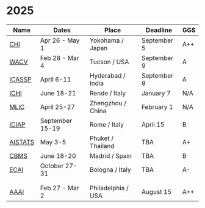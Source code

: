 # 2025
| Name | Dates | Place | Deadline | GGS |
| ---- | ----- | ----- | -------- | --- |
| [CHI](https://chi2025.acm.org/) | Apr 26 - May 1 | Yokohama / Japan | September 5 | A++ |
| [WACV](https://wacv2025.thecvf.com/) | Feb 28 - Mar 4 | Tucson / USA | September 9 | A |
| [ICASSP](https://2025.ieeeicassp.org/) | April 6-11 | Hyderabad / India | September 9 | A |
| [ICHI](https://events.dimes.unical.it/ichi2025/) | June 18-21 | Rende / Italy | January 7 | N/A |
| [MLIC](https://www.icmlic.org/) | April 25-27 | Zhengzhou / China | February 1 | N/A |
| [ICIAP](https://sites.google.com/view/iciap25/home) | September 15-19 | Rome / Italy | April 15 | B |  
| [AISTATS](https://virtual.aistats.org/Conferences/2025) | May 3-5 | Phuket / Thailand | TBA | A+ |
| [CBMS](https://2025.cbms-conference.org/) | June 18-20 | Madrid / Spain | TBA | B |
| [ECAI](https://ecai2025.org/) | October 27-31 | Bologna / Italy | TBA | A- |
|  |  |  |  |  |
|  |  |  |  |  |
| [AAAI](https://aaai.org/conference/aaai/aaai-25/) | Feb 27 - Mar 2 | Philadelphia / USA | August 15 | A++ |
